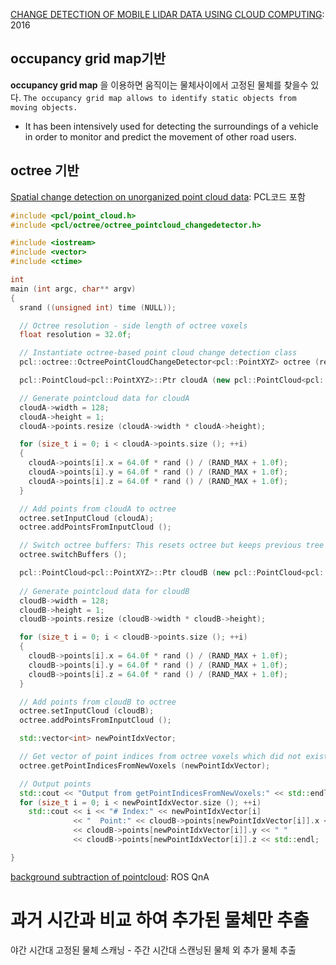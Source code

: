 [CHANGE DETECTION OF MOBILE LIDAR DATA USING CLOUD COMPUTING](https://pdfs.semanticscholar.org/8aa4/f28b325a73bb3168cef1d40851caf0b74948.pdf): 2016


## occupancy grid map기반 

**occupancy grid map** 을 이용하면 움직이는 물체사이에서 고정된 물체를 찾을수 있다. `The occupancy grid map allows to identify static objects from moving objects. `
- It has been intensively used for detecting the surroundings of a vehicle in order to monitor and predict the movement of other road users.


## octree 기반 

[Spatial change detection on unorganized point cloud data](http://pointclouds.org/documentation/tutorials/octree_change.php#octree-change-detection): PCL코드 포함 

```cpp
#include <pcl/point_cloud.h>
#include <pcl/octree/octree_pointcloud_changedetector.h>

#include <iostream>
#include <vector>
#include <ctime>

int
main (int argc, char** argv)
{
  srand ((unsigned int) time (NULL));

  // Octree resolution - side length of octree voxels
  float resolution = 32.0f;

  // Instantiate octree-based point cloud change detection class
  pcl::octree::OctreePointCloudChangeDetector<pcl::PointXYZ> octree (resolution);

  pcl::PointCloud<pcl::PointXYZ>::Ptr cloudA (new pcl::PointCloud<pcl::PointXYZ> );

  // Generate pointcloud data for cloudA
  cloudA->width = 128;
  cloudA->height = 1;
  cloudA->points.resize (cloudA->width * cloudA->height);

  for (size_t i = 0; i < cloudA->points.size (); ++i)
  {
    cloudA->points[i].x = 64.0f * rand () / (RAND_MAX + 1.0f);
    cloudA->points[i].y = 64.0f * rand () / (RAND_MAX + 1.0f);
    cloudA->points[i].z = 64.0f * rand () / (RAND_MAX + 1.0f);
  }

  // Add points from cloudA to octree
  octree.setInputCloud (cloudA);
  octree.addPointsFromInputCloud ();

  // Switch octree buffers: This resets octree but keeps previous tree structure in memory.
  octree.switchBuffers ();

  pcl::PointCloud<pcl::PointXYZ>::Ptr cloudB (new pcl::PointCloud<pcl::PointXYZ> );
   
  // Generate pointcloud data for cloudB 
  cloudB->width = 128;
  cloudB->height = 1;
  cloudB->points.resize (cloudB->width * cloudB->height);

  for (size_t i = 0; i < cloudB->points.size (); ++i)
  {
    cloudB->points[i].x = 64.0f * rand () / (RAND_MAX + 1.0f);
    cloudB->points[i].y = 64.0f * rand () / (RAND_MAX + 1.0f);
    cloudB->points[i].z = 64.0f * rand () / (RAND_MAX + 1.0f);
  }

  // Add points from cloudB to octree
  octree.setInputCloud (cloudB);
  octree.addPointsFromInputCloud ();

  std::vector<int> newPointIdxVector;

  // Get vector of point indices from octree voxels which did not exist in previous buffer
  octree.getPointIndicesFromNewVoxels (newPointIdxVector);

  // Output points
  std::cout << "Output from getPointIndicesFromNewVoxels:" << std::endl;
  for (size_t i = 0; i < newPointIdxVector.size (); ++i)
    std::cout << i << "# Index:" << newPointIdxVector[i]
              << "  Point:" << cloudB->points[newPointIdxVector[i]].x << " "
              << cloudB->points[newPointIdxVector[i]].y << " "
              << cloudB->points[newPointIdxVector[i]].z << std::endl;

}
```


[background subtraction of pointcloud](https://answers.ros.org/question/36272/background-subtraction-of-pointcloud/): ROS QnA

# 과거 시간과 비교 하여 추가된 물체만 추출 

야간 시간대 고정된 물체 스캐닝 - 주간 시간대 스캔닝된 물체 외 추가 물체 추출 


